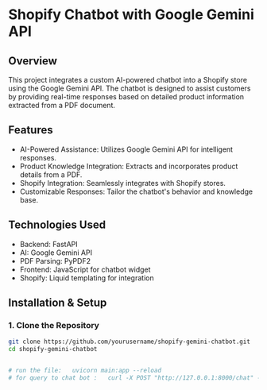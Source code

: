 # Shopify Chatbot with Google Gemini API

## Overview
This project integrates a custom AI-powered chatbot into a Shopify store using the Google Gemini API. The chatbot is designed to assist customers by providing real-time responses based on detailed product information extracted from a PDF document.

## Features
- AI-Powered Assistance: Utilizes Google Gemini API for intelligent responses.
- Product Knowledge Integration: Extracts and incorporates product details from a PDF.
- Shopify Integration: Seamlessly integrates with Shopify stores.
- Customizable Responses: Tailor the chatbot's behavior and knowledge base.

## Technologies Used
- Backend: FastAPI
- AI: Google Gemini API
- PDF Parsing: PyPDF2
- Frontend: JavaScript for chatbot widget
- Shopify: Liquid templating for integration

## Installation & Setup

### 1. Clone the Repository
```bash
git clone https://github.com/yourusername/shopify-gemini-chatbot.git
cd shopify-gemini-chatbot


# run the file:   uvicorn main:app --reload
# for query to chat bot :   curl -X POST "http://127.0.0.1:8000/chat" -H "Content-Type: application/json" -d "{\"message\": \"Tell me about who is maheen arif\"}"
